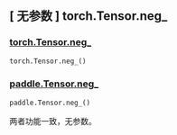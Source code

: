 ## [ 无参数 ] torch.Tensor.neg_

### [torch.Tensor.neg_](https://pytorch.org/docs/stable/generated/torch.Tensor.neg_.html)

```python
torch.Tensor.neg_()
```

### [paddle.Tensor.neg_]()

```python
paddle.Tensor.neg_()
```

两者功能一致，无参数。
